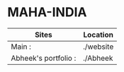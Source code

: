 # MAHA-INDIA
| Sites               | Location  |
|---------------------|-----------|
| Main               :| ./website |
| Abheek's portfolio :| ./Abheek  |
